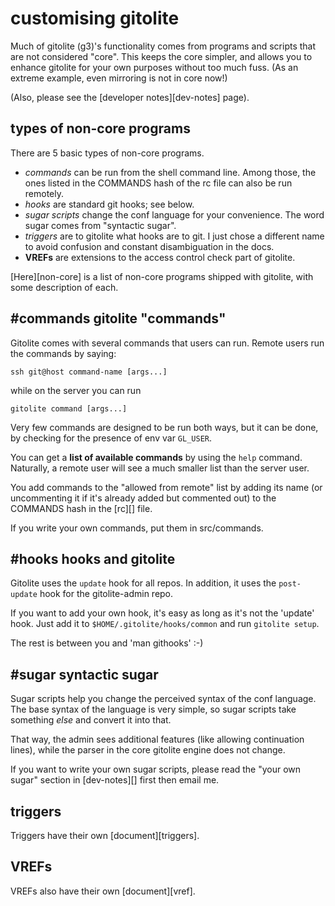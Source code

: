# customising gitolite

Much of gitolite (g3)'s functionality comes from programs and scripts that are
not considered "core".  This keeps the core simpler, and allows you to enhance
gitolite for your own purposes without too much fuss.  (As an extreme example,
even mirroring is not in core now!)

(Also, please see the [developer notes][dev-notes] page).

## types of non-core programs

There are 5 basic types of non-core programs.

  * *commands* can be run from the shell command line.  Among those, the ones
    listed in the COMMANDS hash of the rc file can also be run remotely.
  * *hooks* are standard git hooks; see below.
  * *sugar scripts* change the conf language for your convenience.  The word
    sugar comes from "syntactic sugar".
  * *triggers* are to gitolite what hooks are to git.  I just chose a
    different name to avoid confusion and constant disambiguation in the docs.
  * **VREFs** are extensions to the access control check part of gitolite.

[Here][non-core] is a list of non-core programs shipped with gitolite, with
some description of each.

## #commands gitolite "commands"

Gitolite comes with several commands that users can run.  Remote users run the
commands by saying:

    ssh git@host command-name [args...]

while on the server you can run

    gitolite command [args...]

Very few commands are designed to be run both ways, but it can be done, by
checking for the presence of env var `GL_USER`.

You can get a **list of available commands** by using the `help` command.
Naturally, a remote user will see a much smaller list than the server user.

You add commands to the "allowed from remote" list by adding its name (or
uncommenting it if it's already added but commented out) to the COMMANDS hash
in the [rc][] file.

If you write your own commands, put them in src/commands.

## #hooks hooks and gitolite

Gitolite uses the `update` hook for all repos.  In addition, it uses the
`post-update` hook for the gitolite-admin repo.

If you want to add your own hook, it's easy as long as it's not the 'update'
hook.  Just add it to `$HOME/.gitolite/hooks/common` and run `gitolite setup`.

The rest is between you and 'man githooks' :-)

## #sugar syntactic sugar

Sugar scripts help you change the perceived syntax of the conf language.  The
base syntax of the language is very simple, so sugar scripts take something
*else* and convert it into that.

That way, the admin sees additional features (like allowing continuation
lines), while the parser in the core gitolite engine does not change.

If you want to write your own sugar scripts, please read the "your own sugar"
section in [dev-notes][] first then email me.

## triggers

Triggers have their own [document][triggers].

## VREFs

VREFs also have their own [document][vref].
